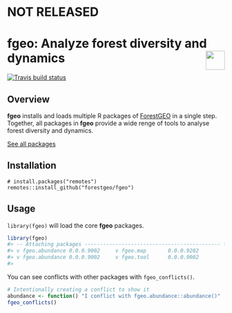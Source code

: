 
<!-- README.md is generated from README.Rmd. Please edit that file -->
NOT RELEASED
============

fgeo: Analyze forest diversity and dynamics <img src="https://i.imgur.com/39pvr4n.png" align="right" height=44 />
=================================================================================================================

[![Travis build status](https://travis-ci.org/forestgeo/fgeo.svg?branch=master)](https://travis-ci.org/forestgeo/fgeo)

Overview
--------

**fgeo** installs and loads multiple R packages of [ForestGEO](http://www.forestgeo.si.edu/) in a single step. Together, all packages in **fgeo** provide a wide renge of tools to analyse forest diversity and dynamics.

[See all packages](https://forestgeo.github.io/fgeo/reference/index.html)

Installation
------------

    # install.packages("remotes")
    remotes::install_github("forestgeo/fgeo")

Usage
-----

`library(fgeo)` will load the core **fgeo** packages.

``` r
library(fgeo)
#> -- Attaching packages -------------------------------------------- fgeo 0.0.0.9000 --
#> v fgeo.abundance 0.0.0.9002     v fgeo.map       0.0.0.9202
#> v fgeo.abundance 0.0.0.9002     v fgeo.tool      0.0.0.9002
#> 
```

You can see conflicts with other packages with `fgeo_conflicts()`.

``` r
# Intentionally creating a conflict to show it
abundance <- function() "I conflict with fgeo.abundance::abundance()"
fgeo_conflicts()
```
